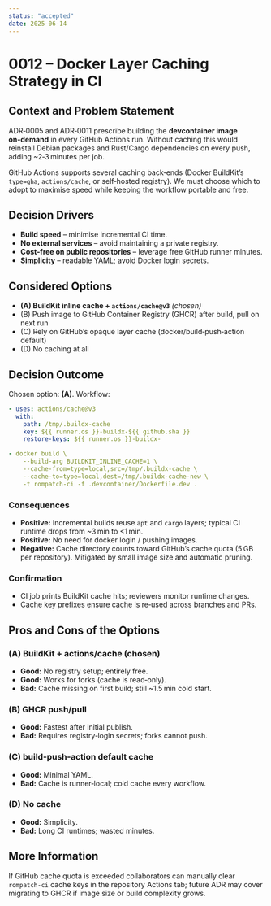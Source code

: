 ```yaml
---
status: "accepted"
date: 2025-06-14
---
```


# 0012 – Docker Layer Caching Strategy in CI

## Context and Problem Statement
ADR‑0005 and ADR‑0011 prescribe building the **devcontainer image on‑demand**
in every GitHub Actions run.  Without caching this would reinstall Debian
packages and Rust/Cargo dependencies on every push, adding ~2‑3 minutes per
job.

GitHub Actions supports several caching back‑ends (Docker BuildKit’s
`type=gha`, `actions/cache`, or self‑hosted registry).  We must choose which to
adopt to maximise speed while keeping the workflow portable and free.

## Decision Drivers
* **Build speed** – minimise incremental CI time.
* **No external services** – avoid maintaining a private registry.
* **Cost‑free on public repositories** – leverage free GitHub runner minutes.
* **Simplicity** – readable YAML; avoid Docker login secrets.

## Considered Options
* **(A) BuildKit inline cache + `actions/cache@v3`** *(chosen)*
* (B) Push image to GitHub Container Registry (GHCR) after build, pull on next run
* (C) Rely on GitHub’s opaque layer cache (docker/build‑push‑action default)
* (D) No caching at all

## Decision Outcome
Chosen option: **(A)**.  Workflow:

```yaml
- uses: actions/cache@v3
  with:
    path: /tmp/.buildx-cache
    key: ${{ runner.os }}-buildx-${{ github.sha }}
    restore-keys: ${{ runner.os }}-buildx-

- docker build \
    --build-arg BUILDKIT_INLINE_CACHE=1 \
    --cache-from=type=local,src=/tmp/.buildx-cache \
    --cache-to=type=local,dest=/tmp/.buildx-cache-new \
    -t rompatch-ci -f .devcontainer/Dockerfile.dev .
```

### Consequences
* **Positive:** Incremental builds reuse `apt` and `cargo` layers; typical CI
  runtime drops from ~3 min to <1 min.
* **Positive:** No need for docker login / pushing images.
* **Negative:** Cache directory counts toward GitHub’s cache quota (5 GB per
  repository).  Mitigated by small image size and automatic pruning.

### Confirmation
* CI job prints BuildKit cache hits; reviewers monitor runtime changes.
* Cache key prefixes ensure cache is re‑used across branches and PRs.

## Pros and Cons of the Options
### (A) BuildKit + actions/cache (chosen)
* **Good:** No registry setup; entirely free.
* **Good:** Works for forks (cache is read‑only).
* **Bad:** Cache missing on first build; still ~1.5 min cold start.

### (B) GHCR push/pull
* **Good:** Fastest after initial publish.
* **Bad:** Requires registry‑login secrets; forks cannot push.

### (C) build‑push‑action default cache
* **Good:** Minimal YAML.
* **Bad:** Cache is runner‑local; cold cache every workflow.

### (D) No cache
* **Good:** Simplicity.
* **Bad:** Long CI runtimes; wasted minutes.

## More Information
If GitHub cache quota is exceeded collaborators can manually clear
`rompatch-ci` cache keys in the repository Actions tab; future ADR may cover
migrating to GHCR if image size or build complexity grows.
